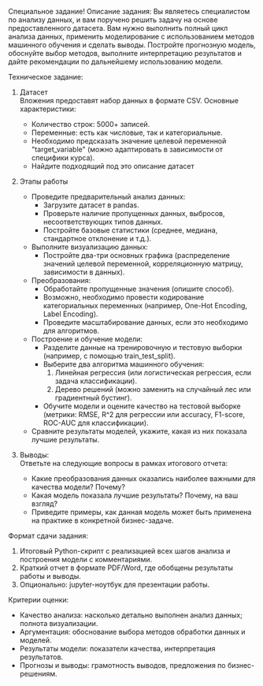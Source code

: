 Специальное задание!
Описание задания:
Вы являетесь специалистом по анализу данных, и вам поручено решить задачу на основе предоставленного датасета. Вам нужно выполнить полный цикл анализа данных, применить моделирование с использованием методов машинного обучения и сделать выводы. Постройте прогнозную модель, обоснуйте выбор методов, выполните интерпретацию результатов и дайте рекомендации по дальнейшему использованию модели.

Техническое задание:
1. Датасет  
   Вложения предоставят набор данных в формате CSV. Основные характеристики:
   - Количество строк: 5000+ записей.
   - Переменные: есть как числовые, так и категориальные.
   - Необходимо предсказать значение целевой переменной "target_variable" (можно адаптировать в зависимости от специфики курса).
   - Найдите подходящий под это описание датасет

2. Этапы работы  
   - Проведите предварительный анализ данных:
      - Загрузите датасет в pandas.
      - Проверьте наличие пропущенных данных, выбросов, несоответствующих типов данных.
      - Постройте базовые статистики (среднее, медиана, стандартное отклонение и т.д.).
   - Выполните визуализацию данных:
      - Постройте два-три основных графика (распределение значений целевой переменной, корреляционную матрицу, зависимости в данных).
   - Преобразования:
      - Обработайте пропущенные значения (опишите способ).
      - Возможно, необходимо провести кодирование категориальных переменных (например, One-Hot Encoding, Label Encoding).
      - Проведите масштабирование данных, если это необходимо для алгоритмов.
   - Построение и обучение модели:
      - Разделите данные на тренировочную и тестовую выборки (например, с помощью train_test_split).
      - Выберите два алгоритма машинного обучения:
         1) Линейная регрессия (или логистическая регрессия, если задача классификации).
         2) Дерево решений (можно заменить на случайный лес или градиентный бустинг).
      - Обучите модели и оцените качество на тестовой выборке (метрики: RMSE, R^2 для регрессии или accuracy, F1-score, ROC-AUC для классификации).
   - Сравните результаты моделей, укажите, какая из них показала лучшие результаты.

3. Выводы:  
   Ответьте на следующие вопросы в рамках итогового отчета:
   - Какие преобразования данных оказались наиболее важными для качества модели? Почему?
   - Какая модель показала лучшие результаты? Почему, на ваш взгляд?
   - Приведите примеры, как данная модель может быть применена на практике в конкретной бизнес-задаче.

Формат сдачи задания:
1. Итоговый Python-скрипт с реализацией всех шагов анализа и построения модели с комментариями.
2. Краткий отчет в формате PDF/Word, где обобщены результаты работы и выводы.
3. Опционально: jupyter-ноутбук для презентации работы.

Критерии оценки:
- Качество анализа: насколько детально выполнен анализ данных; полнота визуализации.
- Аргументация: обоснование выбора методов обработки данных и моделей.
- Результаты модели: показатели качества, интерпретация результатов.
- Прогнозы и выводы: грамотность выводов, предложения по бизнес-решениям.